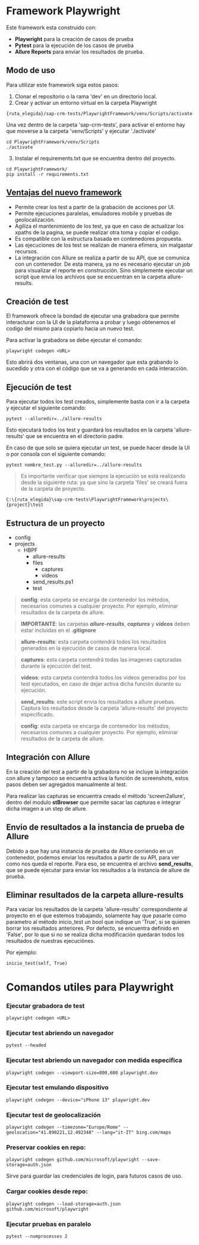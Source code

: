 # Framework Playwright

Este framework esta construido con: 
- **Playwright** para la creación de casos de prueba 
- **Pytest** para la ejecución de los casos de prueba 
- **Allure Reports** para enviar los resultados de prueba.


## Modo de uso

Para utilizar este framework siga estos pasos:
1. Clonar el repositorio o la rama 'dev' en un directorio local. 
2. Crear y activar un entorno virtual en la carpeta Playwright

```
{ruta_elegida}/sap-crm-tests/PlaywrightFramework/venv/Scripts/activate
```

Una vez dentro de la carpeta 'sap-crm-tests', para activar 
el entorno hay que moverse a la carpeta 'venv/Scripts' y 
ejecutar './activate'

```
cd PlaywrightFramework/venv/Scripts
./activate
```

3. Instalar el requirements.txt que se encuentra dentro del proyecto.

```
cd PlaywrightFramework/
pip install -r requirements.txt
```


## <u>Ventajas del nuevo framework</u>

- Permite crear los test a partir de la grabación 
de acciones por UI. 
- Permite ejecuciones paralelas, emuladores mobile y 
pruebas de geolocalización.
- Agiliza el mantenimiento de los test, ya que
en caso de actualizar los xpaths de la pagina, se
puede realizar otra toma y copiar el codigo. 
- Es compatible con la estructura basada en contenedores
propuesta. 
- Las ejecuciones de los test se realizan de manera
efimera, sin malgastar recursos.
- La integración con Allure se realiza a partir de su API,
que se comunica con un contenedor. De esta manera,
ya no es necesario ejecutar un job para visualizar el reporte en construcción.
Sino simplemente ejecutar un script que envia los archivos que se encuentran en la carpeta allure-results.  


## Creación de test

El framework ofrece la bondad de ejecutar una grabadora que
permite interacturar con la UI de la plataforma a probar y luego
obtenemos el codigo del mismo para copiarlo hacia un nuevo test.

Para activar la grabadora se debe ejecutar el comando:
```
playwright codegen <URL>
```

Esto abrirá dos ventanas, una con un navegador que esta grabando
lo sucedido y otra con el código que se va a generando en cada interacción. 

## Ejecución de test

Para ejecutar todos los test creados, simplemente basta con ir a 
la carpeta y ejecutar el siguiente comando:

```
pytest --alluredir=../allure-results
```

Esto ejecutará todos los test y guardará los resultados en la carpeta 
'allure-results' que se encuentra en el directorio padre.

En caso de que solo se quiera ejecutar un test, se puede hacer desde la UI o por consola 
con el siguiente comando: 

```
pytest nombre_test.py --alluredir=../allure-results
```

> Es importante verificar que siempre la ejecución se está realizando desde la siguiente ruta:
> ya que sino la carpeta 'files' se creará fuera de la carpeta de proyecto. 
```
C:\{ruta_elegida}\sap-crm-tests\PlaywrightFramework\projects\{project}\test
``` 

## Estructura de un proyecto

- config
- projects
  - HBPF
    - allure-results
    - files
      - captures
      - videos
    - send_results.ps1
    - test

> **config**: esta carpeta se encarga de contenedor los métodos, 
> necesarios comunes a cualquier proyecto. Por ejemplo, eliminar resultados de la carpeta de allure.

> **IMPORTANTE**: las carpetas ***allure-results***, ***captures***
> y ***videos*** deben estar incluidas en el **.gitignore** 

> **allure-results**: esta carpeta contendrá todos los 
> resultados generados en la ejecución de casos de manera local. 

> **captures**: esta carpeta contendrá todas las imagenes
> capturadas durante la ejecución del test.

> **videos**: esta carpeta contendrá todos los videos 
> generados por los test ejecutados, en caso de dejar activa 
> dicha función durante su ejecución. 

> **send_results**: este script envia los resultados a allure pruebas.
> Captura los resultados desde la carpeta 'allure-results' del proyecto especificado. 

> **config**: esta carpeta se encarga de contenedor los métodos, 
> necesarios comunes a cualquier proyecto. Por ejemplo, eliminar resultados de la carpeta de allure.


## Integración con Allure

En la creación del test a partir de la grabadora no se incluye la integración con allure
y tampoco se encuentra activa la función de screenshots, estos pasos deben ser agregados
manualmente al test. 

Para realizar las capturas se encuentra creado el método 'screen2allure', 
dentro del modulo **stBrowser** que permite sacar las capturas e integrar dicha
imagen a un step de allure.


## Envio de resultados a la instancia de prueba de Allure

Debido a que hay una instancia de prueba de Allure corriendo en un contenedor,
podemos enviar los resultados a partir de su API, para ver como nos queda el reporte. Para eso,
se encuentra el archivo **send_results**, que se puede ejecutar
para enviar los resultados a la instancia de allure de prueba. 


## Eliminar resultados de la carpeta allure-results

Para vaciar los resultados de la carpeta 'allure-results' correspondiente
al proyecto en el que estemos trabajando, solamente hay que pasarle
como parametro al método inicio_test un bool que indique un 'True', si 
se quieren borrar los resultados anteriores. Por defecto, se encuentra
definido en 'False', por lo que si no se realiza dicha modificación quedarán
todos los resultados de nuestras ejecuciónes. 

Por ejemplo: 
```
inicio_test(self, True)
```



# Comandos utiles para Playwright

### Ejecutar grabadora de test
```
playwright codegen <URL>
```

### Ejecutar test abriendo un navegador
```
pytest --headed
```

### Ejecutar test abriendo un navegador con medida especifica
```
playwright codegen --viewport-size=800,600 playwright.dev
```

### Ejecutar test emulando dispositivo
```
playwright codegen --device="iPhone 13" playwright.dev
```

### Ejecutar test de geolocalización
```
playwright codegen --timezone="Europe/Rome" --geolocation="41.890221,12.492348" --lang="it-IT" bing.com/maps
```

### Preservar cookies en repo:
```
playwright codegen github.com/microsoft/playwright --save-storage=auth.json
```

Sirve para guardar las credenciales de login, para futuros casos de uso. 


### Cargar cookies desde repo:  
```
playwright codegen --load-storage=auth.json github.com/microsoft/playwright
```



### Ejecutar pruebas en paralelo
```
pytest --numprocesses 2
```
